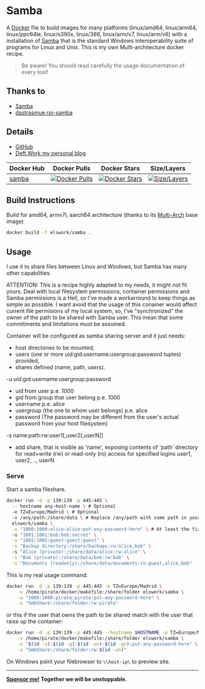 # Samba

A [Docker](http://docker.com) file to build images for many platforms (linux/amd64, linux/arm64, linux/ppc64le, linux/s390x, linux/386, linux/arm/v7, linux/arm/v6) with a installation of [Samba](https://www.samba.org/) that is the standard Windows interoperability suite of programs for Linux and Unix. This is my own Multi-architecture docker recipe.

> Be aware! You should read carefully the usage documentation of every tool!

## Thanks to

- [Samba](https://www.samba.org/)
- [dastrasmue rpi-samba](https://github.com/dastrasmue/rpi-samba)

## Details

- [GitHub](https://github.com/DeftWork/samba)
- [Deft.Work my personal blog](http://deft.work/Samba)

| Docker Hub | Docker Pulls | Docker Stars | Size/Layers |
| --- | --- | --- | --- |
| [samba](https://hub.docker.com/r/elswork/samba "elswork/samba on Docker Hub") | [![Docker Pulls](https://img.shields.io/docker/pulls/elswork/samba.svg)](https://hub.docker.com/r/elswork/samba "elswork/samba on Docker Hub") | [![Docker Stars](https://img.shields.io/docker/stars/elswork/samba.svg)](https://hub.docker.com/r/elswork/samba "elswork/samba on Docker Hub") | [![Size/Layers](https://images.microbadger.com/badges/image/elswork/samba.svg)](https://microbadger.com/images/elswork/samba "elswork/samba on microbadger.com") |

## Build Instructions

Build for amd64, armv7l, aarch64 architecture (thanks to its [Multi-Arch](https://blog.docker.com/2017/11/multi-arch-all-the-things/) base image)

``` sh
docker build -t elswork/samba .
```

## Usage

I use it to share files between Linux and Windows, but Samba has many other capabilities.

ATTENTION: This is a recipe highly adapted to my needs, it might not fit yours.
Deal with local filesystem permissions, container permissions and Samba permissions is a Hell, so I've made a workarround to keep things as simple as possible.
I want avoid that the usage of this conainer would affect current file permisions of my local system, so, I've "synchronized" the owner of the path to be shared with Samba user. This mean that some commitments and limitations must be assumed.

Container will be configured as samba sharing server and it just needs:

- host directories to be mounted,
- users (one or more uid:gid:username:usergroup:password tuples) provided,
- shares defined (name, path, users).

-u uid:gid:username:usergroup:password

- uid from user p.e. 1000
- gid from group that user belong p.e. 1000
- username p.e. alice
- usergroup (the one to whom user belongs) p.e. alice
- password (The password may be different from the user's actual password from your host filesystem)

-s name:path:rw:user1[,user2[,userN]]

- add share, that is visible as 'name', exposing contents of 'path' directory for read+write (rw) or read-only (ro) access for specified logins user1, user2, .., userN

### Serve

Start a samba fileshare.

``` sh
docker run -d -p 139:139 -p 445:445 \
  -- hostname any-host-name \ # Optional
  -e TZ=Europe/Madrid \ # Optional
  -v /any/path:/share/data \ # Replace /any/path with some path in your system owned by a real user from your host filesystem
  elswork/samba \
  -u "1000:1000:alice:alice:put-any-password-here" \ # At least the first user must match (password can be different) with a real user from your host filesystem
  -u "1001:1001:bob:bob:secret" \
  -u "1002:1002:guest:guest:guest" \
  -s "Backup directory:/share/backups:rw:alice,bob" \ 
  -s "Alice (private):/share/data/alice:rw:alice" \
  -s "Bob (private):/share/data/bob:rw:bob" \
  -s "Documents (readonly):/share/data/documents:ro:guest,alice,bob"
```

This is my real usage command:

``` sh
docker run -d -p 139:139 -p 445:445 -e TZ=Europe/Madrid \
    -v /home/pirate/docker/makefile:/share/folder elswork/samba \
    -u "1000:1000:pirate:pirate:put-any-password-here" \
    -s "SmbShare:/share/folder:rw:pirate"
```

or this if the user that owns the path to be shared match with the user that raise up the container:

``` sh
docker run -d -p 139:139 -p 445:445 --hostname $HOSTNAME -e TZ=Europe/Madrid \
    -v /home/pirate/docker/makefile:/share/folder elswork/samba \
    -u "$(id -u):$(id -g):$(id -un):$(id -gn):put-any-password-here" \
    -s "SmbShare:/share/folder:rw:$(id -un)"
```

On Windows point your filebrowser to `\\host-ip\` to preview site.

---
**[Sponsor me!](https://github.com/sponsors/elswork) Together we will be unstoppable.**
